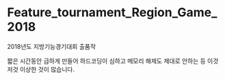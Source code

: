# Feature_tournament_Region_Game_2018

2018년도 지방기능경기대회 출품작

짧은 시간동안 급하게 만들어 하드코딩이 심하고 메모리 해제도 제대로 안하는 등 이것저것 이상한 것이 많습니다.
